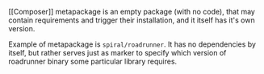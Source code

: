 [[Composer]] metapackage is an empty package (with no code), that may contain requirements and trigger their installation, and it itself has it's own version. 

Example of metapackage is `spiral/roadrunner`. It has no dependencies by itself, but rather serves just as marker to specify which version of roadrunner binary some particular library requires.

